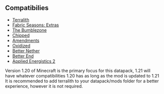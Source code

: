 ## Compatibilies
- [Terralith](https://modrinth.com/datapack/terralith)
- [Fabric Seasons: Extras](https://modrinth.com/mod/fabric-seasons-extras)
- [The Bumblezone](https://modrinth.com/mod/the-bumblezone-fabric)
- [Chipped](https://modrinth.com/mod/chipped)
- [Amendments](https://modrinth.com/mod/amendments)
- [Oxidized](https://modrinth.com/mod/oxidized)
- [Better Nether](https://modrinth.com/mod/betternether)
- [Better End](https://modrinth.com/mod/betterend)
- [Applied Energistics 2](https://modrinth.com/mod/ae2)

Version 1.20 of Minecraft is the primary focus for this datapack, 1.21 will have whatever compatibilities 1.20 has as long as the mod is updated to 1.21
It is recommended to add terralith to your datapack/mods folder for a better experience, however it is not required.

